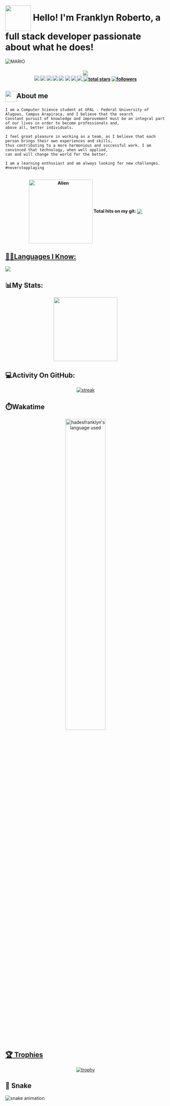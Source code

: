 # <img align="center" src="https://raw.githubusercontent.com/hadesfranklyn/hadesfranklyn/master/welcome.gif" width="80px"> Hello! I'm Franklyn Roberto, a full stack developer passionate about what he does!

![MARIO](https://user-images.githubusercontent.com/70382532/138322189-2db8df52-9dcb-40a0-88a8-c365466bd33d.gif)

<h4 align="center">
<img src="https://readme-typing-svg.herokuapp.com?color=E22FE4&width=380&height=45&lines=Welcome!;Open+source+enthusiast;Nice+to+meet+you...&center=true"></a>
    <div>
        <a href="https://api.whatsapp.com/send?phone=82999915558"><img src="https://img.shields.io/badge/Whatsapp-1FA413?style=for-the-badge&logo=whatsapp&logoColor=white" /></a>
        <a href="https://www.facebook.com/FranklynRobertoDaSilva"><img src="https://img.shields.io/badge/facebook-3982e4?style=for-the-badge&logo=facebook&logoColor=white" /></a>
        <a href="https://www.instagram.com/franklyn_r.s" target="_blank"><img src="https://img.shields.io/badge/-Instagram-%23E4405F?style=for-the-badge&logo=instagram&logoColor=white" target="_blank"></a>
        <a href="https://discord.gg/CTUjFnsz" target="_blank"><img src="https://img.shields.io/badge/Discord-7289DA?style=for-the-badge&logo=discord&logoColor=white" target="_blank"></a>
        <a href="https://www.youtube.com/channel/UCSppGbotlcDQ17B-7Dw4Gog"><img src="https://img.shields.io/badge/YouTube-FF0000?style=for-the-badge&logo=youtube&logoColor=white" /></a>
        <a href="mailto:franklyn.silva@arapiraca.ufal.br"><img src="https://img.shields.io/badge/Gmail-D14836?style=for-the-badge&logo=gmail&logoColor=white" /></a>
        <a href="https://www.linkedin.com/in/franklyn-roberto-da-silva-9b6a871a8/" target="_blank"><img src="https://img.shields.io/badge/-LinkedIn-%230077B5?style=for-the-badge&logo=linkedin&logoColor=white" target="_blank">
        </a>
        <a href="https://www.leagueofgraphs.com/pt/summoner/br/IlI+Axel+IlI" target="_blank"><img src="https://img.shields.io/badge/Riot_Games-D32936?style=for-the-badge&logo=riot-games&logoColor=white" target="_blank">
        </a>
        <a href="https://github.com/hadesfranklyn?tab=repositories&sort=stargazers">
        <img alt="total stars" title="Total stars on GitHub" src="https://custom-icon-badges.demolab.com/github/stars/hadesfranklyn?color=B8B92B&style=for-the-badge&labelColor=959532&logo=star"/></a>
   <a href="https://github.com/thinkright20"><img alt="followers" title="Follow me on Github" src="https://img.shields.io/github/followers/hadesfranklyn?color=236ad3&style=for-the-badge&logo=github&label=Follow"/></a>
    </div>
</h4>
 
## <img align="center" src="https://raw.githubusercontent.com/hadesfranklyn/hadesfranklyn/master/manopla.gif" width="35px" height="35"/>About me

```
I am a Computer Science student at UFAL - Federal University of Alagoas, Campus Arapiraca, and I believe that the search
Constant pursuit of knowledge and improvement must be an integral part of our lives in order to become professionals and,
above all, better individuals.

I feel great pleasure in working as a team, as I believe that each person brings their own experiences and skills,
thus contributing to a more harmonious and successful work. I am convinced that technology, when well applied,
can and will change the world for the better.

I am a learning enthusiast and am always looking for new challenges. #neverstopplaying
```

##
<div align="center">
<h4><img align="center"  alt="Alien" width="200" height="200" src="https://64.media.tumblr.com/7d6c6006d54d3f32a22badac769049e3/tumblr_inline_ojj9i5v6wV1sp1kfz_500.gifv"> Total hits on my git:  <img align="center" src="https://profile-counter.glitch.me/hadesfranklyn/count.svg"></h4>
</div>
<!-- <i> <strong>👀 Total de visitas no meu git:</strong> </i>  ![Visitor Badge](https://visitor-badge.laobi.icu/badge?page_id=hadesfranklyn.hadesfranklyn) -->

##

<div>
  <a href="https://github.com/hadesfranklyn">
</div>

## 👩‍💻Languages I Know:

<p align="left"> <a href="https://github.com/hadesfranklyn"><img src="https://skillicons.dev/icons?i=vscode,eclipse,spring,androidstudio,postman,github,git,mongodb,mysql,firebase,ts,js,css,html,express,nextjs,electron,vue,bootstrap,react,nodejs,java,dart,flutter"> </a> </p>

## 📊My Stats:

<p align="center">
<img height="200px" src="https://github-readme-stats.vercel.app/api?username=hadesfranklyn&hide_border=true&show_icons=true&count_private=true&theme=gruvbox&bg_color=151515">
</p>

## 💻Activity On GitHub:

<p align="center">
  <a href="https://github.com/Thinkright20">      
<img title="stats" alt="streak" src="https://github-readme-streak-stats.herokuapp.com/?user=hadesfranklyn&theme=dark&hide_border=true&stroke=f53b3b"/>
</a> 
</p>

## ⏱️Wakatime

<p align="center">
<a  href="https://github.com/anuraghazra/github-readme-stats"><img alt="hadesfranklyn's language used" width=50% src="https://github-readme-stats.vercel.app/api/wakatime?username=hadesfranklyn&theme=dark&layout=compact"/>
</p>

## 🏆 Trophies

<div align="center">
    
[![trophy](https://github-profile-trophy.vercel.app/?username=hadesfranklyn&theme=dracula&row=1&no-frame=true)](https://github.com/hadesfranklyn/github-profile-trophy)

</div>

## 🐍 Snake

![snake animation](https://github.com/hadesfranklyn/hadesfranklyn/blob/output/github-snake-dark.svg)
